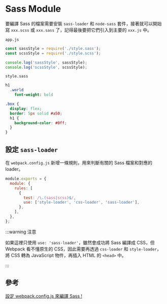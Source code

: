 # Sass Module

要編譯 Sass 的檔案需要安裝 `sass-loader` 和 `node-sass` 套件，接著就可以開始寫 `xxx.scss` 或 `xxx.sass` 了，記得最後要把它們引入到主要的 `xxx.js` 中。

`app.js`

```js
const sassStyle = require('./style.sass');
const scssStyle = require('./style.scss');

console.log('sassStyle', sassStyle);
console.log('scssStyle', scssStyle);
```

`style.sass`

```sass
h1
  .world
    font-weight: bold
```

```scss
.box {
  display: flex;
  border: 5px solid #a50;
  h1 {
    background-color: #0ff;
  }
}
```

## 設定 `sass-loader`

在 `webpack.config.js` 新增一條規則，用來判斷有關的 Sass 檔案和對應的 loader。

```js
module.exports = {
  module: {
    rules: [
      {
        test: /\.(sass|scss)$/,
        use: ['style-loader', 'css-loader', 'sass-loader'],
      },
    ],
  },
};
```

:::warning 注意

如果這裡只使用 `use: 'sass-loader'`，雖然會成功將 Sass 編譯成 CSS，但 Webpack 看不懂原生的 CSS，因此需要再透過 `css-loader` 和 `style-loader`，將 CSS 轉為 JavaScript 物件，再插入 HTML 的 `<head>` 中。

:::

## 參考

[設定 webpack.config.js 來編譯 Sass !](https://ithelp.ithome.com.tw/articles/10194056)
